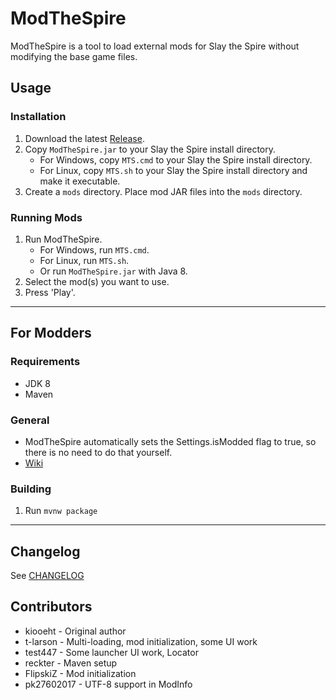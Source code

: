 # ModTheSpire #
ModTheSpire is a tool to load external mods for Slay the Spire without modifying the base game files.

## Usage ##
### Installation ###
1. Download the latest [Release](https://github.com/kiooeht/ModTheSpire/releases).
2. Copy `ModTheSpire.jar` to your Slay the Spire install directory.
    * For Windows, copy `MTS.cmd` to your Slay the Spire install directory.
    * For Linux, copy `MTS.sh` to your Slay the Spire install directory and make it executable.
3. Create a `mods` directory. Place mod JAR files into the `mods` directory.

### Running Mods ###
1. Run ModTheSpire.
    * For Windows, run `MTS.cmd`.
	* For Linux, run `MTS.sh`.
	* Or run `ModTheSpire.jar` with Java 8.
2. Select the mod(s) you want to use.
3. Press 'Play'.

---

## For Modders ##
### Requirements ###
* JDK 8
* Maven

### General ###
* ModTheSpire automatically sets the Settings.isModded flag to true, so there is no need to do that yourself.
* [Wiki](https://github.com/kiooeht/ModTheSpire/wiki/SpirePatch)

### Building ###
1. Run `mvnw package`

---

## Changelog ##
See [CHANGELOG](CHANGELOG.md)

## Contributors ##
* kiooeht - Original author
* t-larson - Multi-loading, mod initialization, some UI work
* test447 - Some launcher UI work, Locator
* reckter - Maven setup
* FlipskiZ - Mod initialization
* pk27602017 - UTF-8 support in ModInfo
